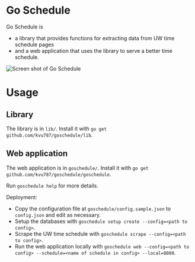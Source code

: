# Go Schedule

Go Schedule is 
- a library that provides functions for extracting data from UW time schedule pages
- and a web application that uses the library to serve a better time schedule. 

![Screen shot of Go Schedule](https://raw.githubusercontent.com/kvu787/goschedule/master/goschedule.png)

# Usage

## Library

The library is in `lib/`. Install it with `go get github.com/kvu787/goschedule/lib`.

## Web application

The web application is in `goschedule/`. Install it with `go get github.com/kvu787/goschedule/goschedule`.

Run `goschedule help` for more details.

Deployment: 

- Copy the configuration file at `goschedule/config.sample.json` to `config.json` and edit as necessary.
- Setup the databases with  `goschedule setup create --config=<path to config>`.
- Scrape the UW time schedule with `goschedule scrape --config=<path to config>`.
- Run the web application locally with `goschedule web --config=<path to config> --schedule=<name of schedule in config> --local=8080`. 